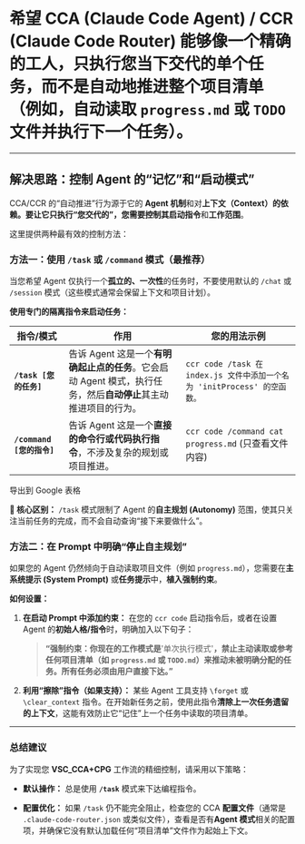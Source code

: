 
# 希望 **CCA (Claude Code Agent) / CCR (Claude Code Router)** 能够像一个**精确的工人**，只执行您当下交代的**单个任务**，而不是**自动地推进**整个项目清单（例如，自动读取 `progress.md` 或 `TODO` 文件并执行下一个任务）。

---

## 解决思路：控制 Agent 的“记忆”和“启动模式”

CCA/CCR 的“自动推进”行为源于它的 **Agent 机制**和对**上下文（Context）**的依赖。要让它只执行“您交代的”，您需要控制其**启动指令**和**工作范围**。

这里提供两种最有效的控制方法：

### 方法一：使用 `/task` 或 `/command` 模式（最推荐）

当您希望 Agent 仅执行一个**孤立的、一次性**的任务时，不要使用默认的 `/chat` 或 `/session` 模式（这些模式通常会保留上下文和项目计划）。

**使用专门的隔离指令来启动任务：**

|指令/模式|作用|您的用法示例|
|---|---|---|
|**`/task [您的任务]`**|告诉 Agent 这是一个**有明确起止点的任务**。它会启动 Agent 模式，执行任务，然后**自动停止**其主动推进项目的行为。|`ccr code /task 在 index.js 文件中添加一个名为 'initProcess' 的空函数。`|
|**`/command [您的指令]`**|告诉 Agent 这是一个**直接的命令行或代码执行指令**，不涉及复杂的规划或项目推进。|`ccr code /command cat progress.md` (只查看文件内容)|

导出到 Google 表格

**🔑 核心区别：** `/task` 模式限制了 Agent 的**自主规划 (Autonomy)** 范围，使其只关注当前任务的完成，而不会自动查询“接下来要做什么”。

### 方法二：在 Prompt 中明确“停止自主规划”

如果您的 Agent 仍然倾向于自动读取项目文件（例如 `progress.md`），您需要在**主系统提示 (System Prompt)** 或**任务提示**中，**植入强制约束**。

**如何设置：**

1. **在启动 Prompt 中添加约束：** 在您的 `ccr code` 启动指令后，或者在设置 Agent 的**初始人格/指令**时，明确加入以下句子：
    
    > **“强制约束：你现在的工作模式是**'单次执行模式'**，**禁止主动**读取或参考任何项目清单（如 `progress.md` 或 `TODO.md`）来推动未被明确分配的任务。**所有任务必须由用户直接下达。**”**
    
2. **利用“擦除”指令（如果支持）：** 某些 Agent 工具支持 `\forget` 或 `\clear_context` 指令。在开始新任务之前，使用此指令**清除上一次任务遗留的上下文**，这能有效防止它“记住”上一个任务中读取的项目清单。
    

---

### 总结建议

为了实现您 **VSC_CCA+CPG** 工作流的精细控制，请采用以下策略：

- **默认操作：** 总是使用 **`/task`** 模式来下达编程指令。
    
- **配置优化：** 如果 `/task` 仍不能完全阻止，检查您的 CCA **配置文件**（通常是 `.claude-code-router.json` 或类似文件），查看是否有**Agent 模式**相关的配置项，并确保它没有默认加载任何“项目清单”文件作为起始上下文。